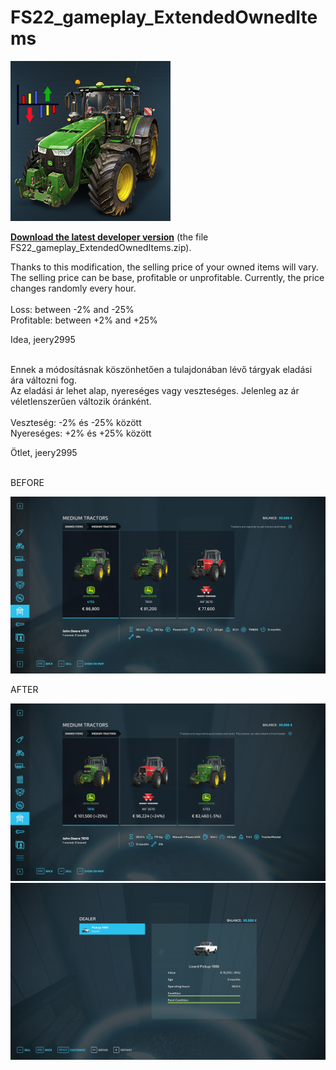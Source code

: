 # FS22_gameplay_ExtendedOwnedItems

![alt text](https://github.com/MathiasHun/FS22_gameplay_ExtendedOwnedItems/blob/main/eoi_icon.png)

<p dir="auto"><strong><a href="https://filesadmin.com/e755573974e28c15/FS22_gameplay_ExtendedOwnedItems.zip">Download the latest developer version</a></strong> (the file FS22_gameplay_ExtendedOwnedItems.zip).</p>

Thanks to this modification, the selling price of your owned items will vary.<br>
The selling price can be base, profitable or unprofitable. Currently, the price changes randomly every hour.<br>
<br>
Loss: between -2% and -25%<br>
Profitable: between +2% and +25%

Idea, jeery2995
<br><br>

Ennek a módosításnak köszönhetően a tulajdonában lévő tárgyak eladási ára változni fog.<br>
Az eladási ár lehet alap, nyereséges vagy veszteséges. Jelenleg az ár véletlenszerűen változik óránként.<br>
<br>
Veszteség: -2% és -25% között<br>
Nyereséges: +2% és +25% között

Ötlet, jeery2995
<br><br>

BEFORE

![alt text](https://github.com/MathiasHun/FS22_gameplay_ExtendedOwnedItems/blob/main/eoi_before.png)

AFTER

![alt text](https://github.com/MathiasHun/FS22_gameplay_ExtendedOwnedItems/blob/main/eoi_after.png)
![alt text](https://github.com/MathiasHun/FS22_gameplay_ExtendedOwnedItems/blob/main/eoi_after2.png)
